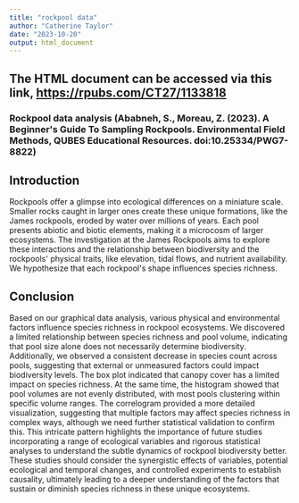 ```yaml
---
title: "rockpool data"
author: "Catherine Taylor"
date: "2023-10-20"
output: html_document
---
```


## The HTML document can be accessed via this link, https://rpubs.com/CT27/1133818

### Rockpool data analysis (Ababneh, S., Moreau, Z. (2023). A Beginner's Guide To Sampling Rockpools. Environmental Field Methods, QUBES Educational Resources. doi:10.25334/PWG7-8822)
## Introduction
Rockpools offer a glimpse into ecological differences on a miniature scale. Smaller rocks caught in larger ones create these unique formations, like the James rockpools, eroded by water over millions of years. Each pool presents abiotic and biotic elements, making it a microcosm of larger ecosystems. The investigation at the James Rockpools aims to explore these interactions and the relationship between biodiversity and the rockpools' physical traits, like elevation, tidal flows, and nutrient availability. We hypothesize that each rockpool's shape influences species richness.


## Conclusion
Based on our graphical data analysis, various physical and environmental factors influence species richness in rockpool ecosystems. We discovered a limited relationship between species richness and pool volume, indicating that pool size alone does not necessarily determine biodiversity. Additionally, we observed a consistent decrease in species count across pools, suggesting that external or unmeasured factors could impact biodiversity levels. The box plot indicated that canopy cover has a limited impact on species richness. At the same time, the histogram showed that pool volumes are not evenly distributed, with most pools clustering within specific volume ranges. The correlogram provided a more detailed visualization, suggesting that multiple factors may affect species richness in complex ways, although we need further statistical validation to confirm this. This intricate pattern highlights the importance of future studies incorporating a range of ecological variables and rigorous statistical analyses to understand the subtle dynamics of rockpool biodiversity better. These studies should consider the synergistic effects of variables, potential ecological and temporal changes, and controlled experiments to establish causality, ultimately leading to a deeper understanding of the factors that sustain or diminish species richness in these unique ecosystems.







